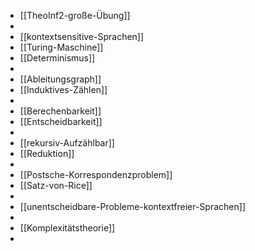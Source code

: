 - [[TheoInf2-große-Übung]]
-
- [[kontextsensitive-Sprachen]]
- [[Turing-Maschine]]
- [[Determinismus]]
-
- [[Ableitungsgraph]]
- [[Induktives-Zählen]]
-
- [[Berechenbarkeit]]
- [[Entscheidbarkeit]]
-
- [[rekursiv-Aufzählbar]]
- [[Reduktion]]
-
- [[Postsche-Korrespondenzproblem]]
- [[Satz-von-Rice]]
-
- [[unentscheidbare-Probleme-kontextfreier-Sprachen]]
-
- [[Komplexitätstheorie]]
-